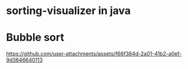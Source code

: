 # sorting-visualizer in java
# Bubble sort
https://github.com/user-attachments/assets/f66f384d-2a01-41b2-a0ef-9d3646640113


